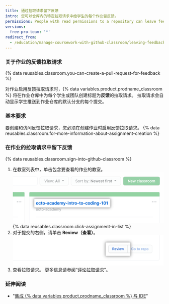 ```yaml
---
title: 通过拉取请求留下反馈
intro: 您可以仓库内的特定拉取请求中给学生的每个作业留反馈。
permissions: People with read permissions to a repository can leave feedback in a pull request for the repository.
versions:
  free-pro-team: '*'
redirect_from:
  - /education/manage-coursework-with-github-classroom/leaving-feedback-in-github
---
```


### 关于作业的反馈拉取请求

{% data reusables.classroom.you-can-create-a-pull-request-for-feedback %}

对作业启用反馈拉取请求时，{% data variables.product.prodname_classroom %} 将在作业仓库中为每个学生或团队创建标题为**反馈**的拉取请求。 拉取请求会自动显示学生推送到作业仓库的默认分支的每个提交。

### 基本要求

要创建和访问反馈拉取请求，您必须在创建作业时启用反馈拉取请求。 {% data reusables.classroom.for-more-information-about-assignment-creation %}

### 在作业的拉取请求中留下反馈

{% data reusables.classroom.sign-into-github-classroom %}
1. 在教室列表中，单击包含要查看的作业的教室。 ![组织教室列表中的教室](/assets/images/help/classroom/click-classroom-in-list.png)
{% data reusables.classroom.click-assignment-in-list %}
1. 对于提交的右侧，请单击 **Review（查看）**。 ![作业提交列表中的作业查看按钮](/assets/images/help/classroom/assignments-click-review-button.png)
1. 查看拉取请求。 更多信息请参阅“[评论拉取请求](/github/collaborating-with-issues-and-pull-requests/commenting-on-a-pull-request)”。

### 延伸阅读

- "[集成 {% data variables.product.prodname_classroom %} 与 IDE](/education/manage-coursework-with-github-classroom/integrate-github-classroom-with-an-ide)"
